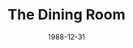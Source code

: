 ---
layout: productions
title: The Dining Room
date: 1988-12-31
approx_date: year
featured_image:
Theatre: Players by the Sea
cast:
crew:
- Director: Michael Lipp
---